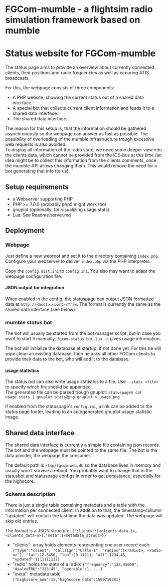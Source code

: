 FGCom-mumble - a flightsim radio simulation framework based on mumble
===================================================================== 


Status website for FGCom-mumble
===============================

The status page aims to provide an overview about currently connected clients, their positions and radio frequencies as well as occuring ATIS broadcasts.

For this, the webpage consists of three components:

- A PHP website, showing the current status out of a shared data interface.
- A special bot that collects current client information and feeds it to a shared data interface.
- The shared data interface.

The reason for this setup is, that the information should be gathered asynchronuosly so the webpage can answer as fast as possible. The possibility of overloading of the mumble infrastructure trough excessive web requests is also avoided.  
To display all information of the radio state, we need some deeper view into the clients data, which cannot be provided from the ICE-bus at this time (an idea might be to collect this information from the clients comments, once the mumble-API allows changing them. This would remove the need for a bot generating that info for us).


Setup requirements
------------------
- a Webserver supporting PHP
- PHP >= 7.0.0 (probably php5 might work too)
- gnuplot (optionally; for visualizing usage stats)
- Lua: See Readme.server.md


Deployment
------------------

### Webpage
Just define a new webroot and set it to the directory containing `index.php`. Configure your webserver to deliver `index.php` via the PHP interpreter.

Copy the `config.dist.ini` to `config.ini`. You also may want to adapt the webpage configuration file.

#### JSON output for integration
When enabled in the config, the statuspage can output JSON formatted data at `http://<host>:<port>/?raw`. The format is currently the same as the shared data interface (see below).

### mumble status bot
The bot will usually be started from the bot manager script, but in case you want to start it manually, `fgcom-status.bot.lua -h` gives usage information.

The bot will initialize the database at startup, if not done yet. For this he will wipe clean an existing database. then he asks all other FGCom clients to provide their data to the bot, who will add it to the database.

#### usage statistics
The status bot can also write usage statistics to a file. Use `--stats <file>` to specify which file should be appended.  
The generated file can be parsed trough gnuplot: `statuspage$ cat usage.stats | gnuplot stats2png.gnuplot > usage.png`

If enabled from the statuspage's `config.ini`, a link can be added to the status page footer, leading to an autogenerated gnuplot usage statistic image.


Shared data interface
---------------------
The shared data interface is currently a simple file containing json records. The bot and the webpage must be pointed to the same file. The bot is the data povider, the webpage the consumer.

The default path is `/tmp/fgcom-web.db` so the database lives in memory and usually won't survive a reboot. You probably want to change that in the statusbot and statuspage configs in order to get persistance, especially for the highscore.


### Schema description
There is just a single table containing metadata and a table with the information per connected client. In addition to that, the timestamp-collumn "updated" will contain the last time the data was updated. The webpage will skip old entries.

The format is a JSON structure: `{"clients":[<clients_data-1>, <clients_data-n>],"meta":{<metadata_struct>}}`

- "clients": array holds elements representing one user record each: `{"type":"client", "callsign":"Calls-1", "radios":[<radio1>, <radio-n>"], "lat":12.3456, "lon":20.11111, "alt":1234.45, "updated":1111111122}`
- "radio" holds the state of a radio: `{"frequency":"123.45000", "dialedFRQ":"123.45", "operable":1, ...}`
- "meta": metadata table `{"highscore_num":12,"highscore_date":1599719381}`

